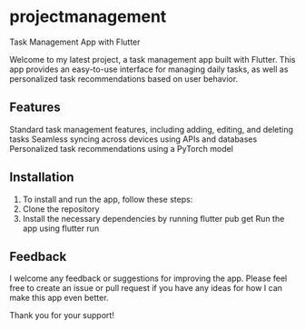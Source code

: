 # projectmanagement
 
Task Management App with Flutter

Welcome to my latest project, a task management app built with Flutter. This app provides an easy-to-use interface for managing daily tasks, as well as personalized task recommendations based on user behavior.

## Features

Standard task management features, including adding, editing, and deleting tasks
Seamless syncing across devices using APIs and databases
Personalized task recommendations using a PyTorch model


## Installation
1. To install and run the app, follow these steps:
2. Clone the repository
3. Install the necessary dependencies by running flutter pub get
Run the app using flutter run


## Feedback
I welcome any feedback or suggestions for improving the app. Please feel free to create an issue or pull request if you have any ideas for how I can make this app even better.

Thank you for your support!
